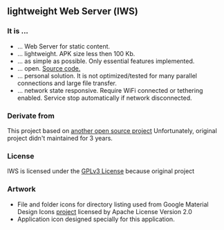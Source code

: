## lightweight Web Server (lWS) 

### It is ...
* ... Web Server for static content.
* ... lightweight. APK size less then 100 Kb.
* ... as simple as possible. Only essential features implemented.
* ... open. [Source code.](https://github.com/mvbasov/lWS)
* ... personal solution. It is not optimized/tested for many parallel connections and large file transfer.
* ... network state responsive. Require WiFi connected or tethering enabled. Service stop automatically if network disconnected.

### Derivate from
This project based on [another open source project](https://github.com/bodeme/androidwebserver)
Unfortunately, original project didn't maintained for 3 years.

### License
lWS is licensed under the [GPLv3 License](LICENSE) because original project

### Artwork
* File and folder icons for directory listing used from Google Material Design Icons [project](https://github.com/google/material-design-icons/) licensed by Apache License Version 2.0
* Application icon designed specially for this application.

